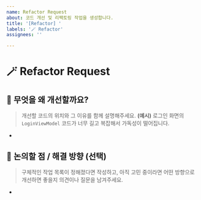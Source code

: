 ```yaml
---
name: Refactor Request
about: 코드 개선 및 리팩토링 작업을 생성합니다.
title: '[Refactor] '
labels: '🪄 Refactor'
assignees: ''

---
```


# 🪄 Refactor Request

## 🎯 무엇을 왜 개선할까요?

> 개선할 코드의 위치와 그 이유를 함께 설명해주세요.
> **(예시)** 로그인 화면의 `LoginViewModel` 코드가 너무 길고 복잡해서 가독성이 떨어집니다.

-

## 🤔 논의할 점 / 해결 방향 (선택)

> 구체적인 작업 목록이 정해졌다면 작성하고, 아직 고민 중이라면 어떤 방향으로 개선하면 좋을지 의견이나 질문을 남겨주세요.

-
